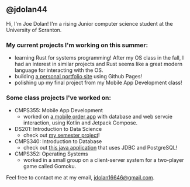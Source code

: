 ## @jdolan44
Hi, I'm Joe Dolan! I'm a rising Junior computer science student at the University of Scranton.

### My current projects I'm working on this summer:
- learning Rust for systems programming! After my OS class in the fall, I had an interest in similar projects and Rust seems like a great modern language for interacting with the OS.
- building [a personal portfolio site](https://jdolan44.github.io) using Github Pages!
- polishing up my final project from my Mobile App Development class!

### Some class projects I've worked on:
- CMPS355: Mobile App Development
  - worked on [a mobile order app](https://github.com/jdolan44/Lunchilicious) with database and web servcie interaction, using Kotlin and Jetpack Compose.
- DS201: Introduction to Data Science
  - check out [my semester project](https://github.com/jdolan44/congress_data_package/tree/main)!
- CMPS340: Introduction to Database
  - check out [this java application](https://github.com/jdolan44/myretails) that uses JDBC and PostgreSQL!
- CMPS352: Operating Systems
  - worked in a small group on a client-server system for a two-player game called Gomoku.

 Feel free to contact me at my email, [jdolan16646@gmail.com](mailto:jdolan16646@gmail.com).
<!---
- 👀 I’m interested in ...
- 🌱 I’m currently learning ...
- 💞️ I’m looking to collaborate on ...
- 📫 How to reach me ...
jdolan44/jdolan44 is a ✨ special ✨ repository because its `README.md` (this file) appears on your GitHub profile.
You can click the Preview link to take a look at your changes.
--->
